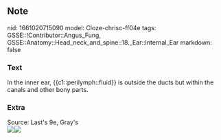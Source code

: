 ## Note
nid: 1661020715090
model: Cloze-chrisc-ff04e
tags: GSSE::!Contributor::Angus_Fung, GSSE::Anatomy::Head_neck_and_spine::18._Ear::Internal_Ear
markdown: false

### Text
In the inner ear, {{c1::perilymph::fluid}} is outside the ducts but within the canals and other bony parts.

### Extra
<div>
  Source: Last's 9e, Gray's
</div><img src=
"paste-f033c28ffbb9111f040f7f5d3ed4a184263a72d6.jpg"><img src= 
"paste-1bd6c76c44f44b3bfd9e634d26c2924e465d517d.jpg">
